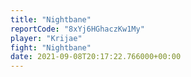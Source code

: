 ```yaml
---
title: "Nightbane"
reportCode: "8xYj6HGhaczKw1My"
player: "Krijae"
fight: "Nightbane"
date: 2021-09-08T20:17:22.766000+00:00
---
```

